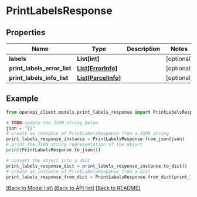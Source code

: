 # PrintLabelsResponse


## Properties

Name | Type | Description | Notes
------------ | ------------- | ------------- | -------------
**labels** | **List[int]** |  | [optional] 
**print_labels_error_list** | [**List[ErrorInfo]**](ErrorInfo.md) |  | [optional] 
**print_labels_info_list** | [**List[ParcelInfo]**](ParcelInfo.md) |  | [optional] 

## Example

```python
from openapi_client.models.print_labels_response import PrintLabelsResponse

# TODO update the JSON string below
json = "{}"
# create an instance of PrintLabelsResponse from a JSON string
print_labels_response_instance = PrintLabelsResponse.from_json(json)
# print the JSON string representation of the object
print(PrintLabelsResponse.to_json())

# convert the object into a dict
print_labels_response_dict = print_labels_response_instance.to_dict()
# create an instance of PrintLabelsResponse from a dict
print_labels_response_from_dict = PrintLabelsResponse.from_dict(print_labels_response_dict)
```
[[Back to Model list]](../README.md#documentation-for-models) [[Back to API list]](../README.md#documentation-for-api-endpoints) [[Back to README]](../README.md)


